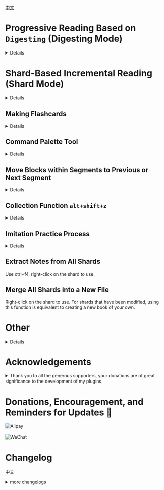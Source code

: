 [中文](https://github.com/IAliceBobI/sy-progressive-plugin/blob/main/README_zh_CN.md)

# Progressive Reading Based on `Digesting` (Digesting Mode)

<details>
  
  > [I guess the image below is probably broken 😢, check here!](https://gitee.com/TokenzQdBN/sy-progressive-plugin/blob/main/README_zh_CN.md)
  
  ## Usage
  
  <img src="assets/digest1.gif" alt="drawing" width="800"/>
  
  **Default shortcut: `Alt+Z`.** This is a menu with multiple functions.
  
  It can also be used in read-only mode with the shortcut `Alt+Z`.
  
  You can digest any document, typically used for progressive reading of imported books.
  
  To minimize disruption during reading, you can first digest the content you find valuable, which will appear later during flashcard review.
  
  Select multiple lines and use `Alt+Z -> 🍕 Digest` or `Alt+Z -> ✂ Digest and Break Sentences by Punctuation`.
  
  You can further digest the digested content, allowing infinite nesting.
  
  The digested documents have the same function and style as the `fragments` in the `fragment mode`.
  
  > **Pressing the shortcut `Alt+Z` twice consecutively triggers digesting.**
  
  ## Lightweight
  
  Compared to the `fragment mode`, there is no automatic fragmentation process. By selecting multiple content blocks in a document, you can perform digesting.
  
  It's akin to manual `fragmentation`. Selecting content blocks can create `fragments`.
  
  > **Note:** You can use digesting on `fragments` generated by the `fragment mode`.
  
  > **Note:** `Digesting mode` can be used simultaneously with `fragment mode`.
  
  ## Flattened
  
  Multi-level digesting does not create multi-level folders. All digests are in the same folder.
  
  ## Word & Flashcard
  
  <img src="assets/createWords.gif" alt="drawing" width="800"/>
  
  ## Card Creation
  
  <img src="assets/createCard1.gif" alt="drawing" width="800"/>
  
  It can also be used in read-only mode with the shortcut.
  
  Digesting can be seen as a draft, where you can jot down notes and then create cards.
  
  Card creation can use the following: ``` Writing-style Flashcards Alt+` ```, `Card Creation Alt+E`, ``` Daily Card Alt+S and Alt+` ```
  
  ## Review
  
  It is recommended to use the `flashcard button` in the `toolbar` of the `Tomato Toolbox`. This `tab` method of reviewing flashcards allows for convenient digesting.
  
  ## Flashcard Transfer Strategy (Multiple)
  
  Each digest is turned into a flashcard.
  
  > `Alt+Z -> 🗃️` can switch to the `single` mode.
  > Each book has its own `flashcard transfer strategy`.
  
  ## Flashcard Transfer Strategy (Single)
  
  > `Alt+Z -> 🗃️` can switch to the `multiple` mode.
  
  Each time a digest is made, the flashcard for that digest is maintained.
  
  Among all digests of a book (a document), only one digest has a flashcard.
  
  This strategy determines which digest gets the flashcard, so it appears in flashcard review.
  
  When creating a digest, the flashcard always transfers to the newly created flashcard.
  
  After clicking `Alt+Z -> 🔨` on the flashcard, the digest is marked as `completed`, and the flashcard will transfer to another `incomplete` digest.
  
  Considering that you may manually select any digest for study in the document tree, the following strategy is defined for easy backtracking after free exploration:
  
  The flashcard of the current digest will preferentially transfer to an older digest that is closest in time to itself and open it.
  
  If there is none, the flashcard will transfer to the most recently created digest and open it.
  
  If there are no `incomplete` digests left, it will jump to the original content block corresponding to the digest where `Alt+Z -> 🔨` was just clicked.
  
  > The review count of flashcards does not accumulate; it is cleared with each transfer.
  
  > New flashcards will automatically be marked as difficult once and have their due date reset to the current time (consistent with the `reading point` strategy of the `Tomato Toolbox`), allowing immediate review.
  > This operation is to adjust the next review time corresponding to each difficulty level.
  
  ## Open Previous, Next Digest
  
  `Alt+Z -> 👈` `Alt+Z -> 👉`
  
  Using this function on a digest will open the digest in the original text that is close in proximity.
  
  ## Clean Up Completed Digests
  
  Use within any digest file:
  
  `Alt+Z -> 🗑️` will delete the digest files in the completed state.
  
  ## Digest Trace Chain `Alt+Z -> 🌲`
  
  <img src="assets/ditestTree.gif" alt="drawing" width="800"/>
  
  Use within any digest file:
  
  `Alt+Z -> 🌲` will open the trace file. Each line represents a digest path, with each node on the path being a digest file, ultimately pointing to the original text.
  
  ![alt text](assets/digestTrace.png)

</details>

# Shard-Based Incremental Reading (Shard Mode)

<details>
  
  Divide long documents into smaller segments, referred to here as `shards`, and read each `shard` one by one. During the reading process, you can take notes and create flashcards.
  
  This method opens up the possibility of reading multiple books and materials simultaneously.
  
  * **Recommended In-Depth Reading**:
    * [Incremental Reading Process in SiYuan Notes with Incremental Learning Plugin - Zhihu](https://zhuanlan.zhihu.com/p/676485932)
    * [Incremental Reading Process in SiYuan Notes with Incremental Learning Plugin - ChainDrop](https://ld246.com/article/1704599752251)
  
  **Note:** *Flashcards are the core; this plugin merely helps us read books more comfortably and consistently, thereby extracting high-quality flashcards from them.*
  
  > [Donate to encourage development, click here](https://gitee.com/TokenzQdBN/sy-progressive-plugin/blob/main/README_zh_CN.md#bug-feedback-and-suggestions)
  
  ## Adding Documents
  
  The first step to start using this is to open a book.
  
  If you don't have a book, you can import one using other plugins.
  
  **Open a longer document for incremental learning. First, open the plugin menu and click `Add Current Document`.**
  
  <img src="assets/addDoc.png" alt="drawing" width="600"/>
  
  The plugin will prompt you to split the document. As shown in the figure:
  
  <img src="assets/split.png" alt="drawing" width="300"/>
  
  Here, you are provided with three splitting methods: `Headings`, `Block Count`, and `Word Count`. These methods can be used together or individually.
  
  When combined, the splitting methods follow a sequence: `As shown in the figure, from top to bottom, split first by headings, then each section by block count, and finally each block by word count.`
  
  It sounds a bit complex, but in actual use, it's not that complicated.
  
  I've summarized three common methods below; choose one for a book.
  
  > [If images do not load, please check here](https://gitee.com/TokenzQdBN/sy-progressive-plugin/blob/main/README_zh_CN.md)
  
  **1. Split by Headings**
  
  Books are usually composed of various levels of headings. Splitting by headings will divide the book into multiple shards based on the input headings. Default splits include h1~h6. If you don't want to split h5 and h6, you can input: "1,2,3,4".
  
  For example, when splitting a web novel, which typically has only major headings, each heading represents a chapter, so each shard is a chapter of the novel.
  
  If the book is more complex, with sections and subsections, each shard will be a subsection.
  
  If a subsection is still too large to fully grasp in one reading, you can read it roughly first, then add new appropriate level headings based on your understanding. Then, for this shard, you can perform another round of `split by headings`.
  
  *The plugin supports further splitting of shards.*
  
  **2. Split by Headings + Word Count**
  
  If you want to control the word count of each shard, use this method. However, note that if the book has many words, the splitting process will take a long time...
  
  For larger documents, such as a three-million-word document, splitting by word count can be time-consuming.
  
  Therefore, you can use a combination of headings and block count.
  
  **3. Split by Headings + Block Count**
  
  To control the word count of shards and quickly split the book, use the headings + block count method.
  
  This method roughly controls the word count of each shard, but it's not precise. Hmm... it seems a bit imprecise...
  
  > The `shard` operation of the plugin does not modify the original text or create new documents; it only reads, counts, and saves.
  
  > `Automatic Card Creation` means that each `shard` is turned into a flashcard when read.
  
  > **Note** Some book content may require repeated consideration to extract high-quality flashcards, and `automatic card creation` only creates rough cards.
  
  > **Caution** After `sharding`, do not modify the original book, such as deleting blocks, as this will cause the plugin to fail to find these blocks during learning.
  
  ## Starting to Learn
  
  After successfully adding a book, we proceed to the reading phase.
  
  **Opening the plugin menu and clicking `Start Learning` will open the first segment of the book.**
  
  > The shortcut for `Start Learning` is `Alt+-`, which is right after `Flashcards` `Alt+0`. One is for learning, the other for review.
  > Open a random segment: `Alt+Shift+-`
  
  <img src="assets/reading.png" alt="drawing" width="600"/>
  
  > [If you can't open the image, click here](https://gitee.com/TokenzQdBN/sy-progressive-plugin/blob/main/README_zh_CN.md)
  
  **The `Segment` title has a `Segment Number` prefix.**
  
  **At the end of each paragraph in the `Segment`, there is a `*` linking to the original document.**
  
  **The content in the `Segment` can be freely modified, paragraphs can be added, cards can be made, etc. Original text can be inserted at any time.**
  
  > **Tip** After modifying the content, the update of the `Index` will be slightly delayed, and the plugin relies on the `Index`. If you click a button immediately after modifying the text, it may not take effect.
  
  * `🗂`: Open the book's table of contents, which can be used to locate the desired segment.
  * `⬅`: Go to the previous `Segment`.
  * `➡`: Go to the next `Segment`.
  * `⬇`: Insert the content of the corresponding `Segment` from the original text.
  * `🧹🧹`: Delete the original text.
  * `⬅ 🗑`: Delete the current segment and go to the previous `Segment`.
  * `🗑 ➡`: Delete the current segment and go to the next `Segment`.
  * `🗑 🏃`: Delete the current segment.
  * `＋🗃`: Turn the current document into flashcards.
  * `－🗃`: Delete the flashcards of the current document itself, without affecting the flashcards within the document.
  * `🏃`: Close the segment.
  * `📚📖`: Switch to another book.
  * `🚫`: Stop pushing this book, and it can be reopened in `View All Progressive Learning Documents`.
  * `⚡`: Review the flashcards of the current book.
  * `✂📜`: Split the original text within the segment according to punctuation, creating a layout with one sentence per line for easier reading.
  * `✂📜✅`: Break sentences according to punctuation, forming a task list (tasks can be checked off with ctrl+enter).
  * `✂📜📌`: Same as above, but the split content is displayed as an unordered list.
  
  > **Tip** When a `Segment` is deleted, its document flashcards are also deleted.
  
  > **Tip** Deleted `Segments` will be recreated if they are read again.
  
  > **Tip** The document title of each `Segment` can be modified. However, do not modify the document notes, otherwise, the plugin will not be able to find the document later.
  
  ## Reading the Paragraph Under the Cursor
  
  If you want to start reading from a specific part of the original document, you can use the `Read the Paragraph Under the Cursor` feature.
  
  Open an original document that has been added to progressive learning, navigate to a specific location, right-click the menu: `Plugin` -> `Read the Paragraph Under the Cursor`, and you will jump to this `Segment`.
  
  <img src="assets/rightClickMenu.png" alt="drawing" width="300"/>

</details>

## Making Flashcards

<details>
  
  ### Making Cloze Cards `Alt+E`
  
  Select the content to be `cloze deleted`, such as in the image:
  
  <img src="assets/selected.png" alt="drawing" width="700"/>
  
  The flashcard will be created in a new file on the right and the file will be opened.
  
  Flashcards are created in list form, making it easy to write down your thoughts below.
  
  <img src="assets/card.png" alt="drawing" width="900"/>
  
  Some flashcards can be tagged with multiple references, separated by spaces, as shown in the following image:
  
  <img src="assets/refLeading.png" alt="drawing" width="700"/>
  
  This allows you to view all related content in the backlink panel.
  
  We continue to think and progressively write through the flashcard mechanism.
  
  <img src="assets/bk.png" alt="drawing" width="500"/>
  
  > Recommended to be used with the `Pomodoro Toolbox` feature `Flashcard Priority` and `Bottom Backlinks`.
  
  > [If you can't open the image, click here](https://gitee.com/TokenzQdBN/sy-progressive-plugin/blob/main/README_zh_CN.md)
  
  ### Making Cards Directly, Without Cloze Deletion, Still `Alt+E`
  
  Place the cursor in the content without selection, and make flashcards using the menu or shortcut key.
  
  ### Multi-line Selection, or `Alt+E`
  
  The following image shows two lines selected:
  
  <img src="assets/multilines.png" alt="drawing" width="500"/>
  
  > Use the shortcut key: `Alt+E`
  
  This will generate and insert a flashcard below, as shown in the image:
  
  <img src="assets/multilinesCard.png" alt="drawing" width="500"/>
  
  > **Note** If card creation is done within a segment, the cards will be placed in a subfolder of the book. For example, if the book is named ABC, all cards will be collected in the ABC-cards file.
  
  ### Daily Card `Alt+S` or `Ctrl+`
  
  Right-click menu or shortcut keys `Ctrl+` to quote the original text or `Alt+S` to not quote the original text to create cards, which will be archived in the Daily Card folder. The result is similar to Daily Note.
  
  <img src="assets/dailyCardMenu.png" alt="drawing" width="300"/>
  
  This will create the following directory structure and make cards:
  
  ![Alt text](assets/dailyCardTree.png)
  
  ### Writing-style Flashcards `Alt+`
  
  <img src="assets/writingCardInit.png" alt="drawing" width="800"/>
  
  After creation, the original text will also insert an embedded block of the flashcard, and the content created in the flashcard will also reflect in the original text.
  
  <img src="assets/writingCard.png" alt="drawing" width="1000"/>
  
  ### Multi-line Cloze `Alt+D`
  
  <img src="assets/multilineblank.gif" alt="drawing" width="800"/>
  
  The official `Alt+D` can be deleted, and the plugin's `Alt+D` will automatically take effect.
  
  This implements the official cloze deletion function and adds a multi-line cloze deletion feature.
  
  Select multiple lines, and use `Alt+D`.
  
  When reviewing flashcards, the content that has been blanked out is treated as the answer and is hidden.

</details>

## Command Palette Tool

<details>
  
  Replace `*` and `@` with hyperlinks `siyuan://`. Shortcut key `F9`.

</details>

## Move Blocks within Segments to Previous or Next Segment

<details>
  
  ![Alt text](assets/moveBlock.png)

</details>

## Collection Function `alt+shift+z`

<details>
  
  This function can copy selected content from various segments to the `summary-*` file.
  
  It is convenient for analyzing and summarizing content that is far apart within segments.
  
  It is particularly helpful for books that require comparison between distant segments.
  
  If not used within segments, it will collect to the daily note.

</details>

## Imitation Practice Process

<details>
  
  The imitation practice process, also known as the translation practice process.
  
  ### Step 1
  
  Within segments, summarize or list the key points of the original content block in the simplest language, or translate the original text.
  
  Then right-click `Extract Notes`.
  
  As expected, a file starting with `keys-` will be generated below the segment.
  
  <img src="assets/practiceExtract.png" alt="drawing" width="1000"/>
  
  > [If the image cannot be opened, please check here](https://gitee.com/TokenzQdBN/sy-progressive-plugin/blob/main/README_zh_CN.md)
  
  ### Step 2
  
  In the `keys-` file, rewrite the original text in your own words based on your previous summary or translation.
  
  <img src="assets/rewrite.png" alt="drawing" width="1000"/>
  
  Finally, in the `keys-` file, right-click `Compare with Original`.
  
  As expected, a file starting with `compare-` will be generated below the segment.
  
  <img src="assets/compare.png" alt="drawing" width="1000"/>

</details>

## Extract Notes from All Shards
Use ctrl+f4, right-click on the shard to use.

## Merge All Shards into a New File
Right-click on the shard to use. For shards that have been modified, using this function is equivalent to creating a new book of your own.

# Other

<details>
  
  ## Change the Color of Segment Notes
  
  Add the following code snippet, and change the color part `#b33131` as needed.
  
  ```
  .protyle-wysiwyg div[custom-progref][custom-paragraph-index]:not([custom-prog-origin-text]):not([custom-prog-key-note]) {
    color: #b33131;
  }
  ```
  
  ## Change the Color of Extracted Notes
  
  Add the following code snippet, and change the color part `#b33131` as needed.
  
  ```
  .protyle-wysiwyg div[custom-prog-key-note] {
    color: #b33131;
  }
  ```

</details>

# Acknowledgements


<details>
  <summary>Thank you to all the generous supporters, your donations are of great significance to the development of my plugins.</summary>

* 2024-10 `**强`
* 2024-10 Sonetto
* 2024-09 星愿无辰
* 2024-09 [Tisamn](https://afdian.com/u/cef7f2e42a0f11efb03952540025c377)
* 2024-08 `edapan`
* 2024-08 `**生`
* 2024-08 [虚青海](https://afdian.com/a/xqh042)
* 2024-08 `duanduan`
* 2024-07 `凭风引`
* 2024-07 `**岚`
* 2024-06 [虚青海](https://afdian.com/a/xqh042)
* 2024-06 [爱发电用户_jykN](https://afdian.com/u/20b38264295811efb0695254001e7c00)
* 2024-06 `雨`
* 2024-06 `*超`
* 2024-06 `**峰`
* 2024-06 [固元膏v](https://afdian.com/u/d1fe450cbf4b11ea9ffa52540025c377)
* 2024-05 `*超`
* 2024-05 `**瑞`
* 2024-05 `**瑞`
* 2024-05 `**刚`
* 2024-05 `*驰`
* 2024-05 [盐酸有点咸](https://afdian.com/u/379a287008a111efa3c552540025c377)
* 2024-04 `*江`
* 2024-04 [无糖](https://afdian.com/u/7eefa1207fe711ee971552540025c377)
* 2024-04 `典典`
* 2024-03 `**清`
* 2024-03 [JeffreyChen](https://afdian.com/a/JeffreyChen)
* 2024-03 `八面来风`
* 2024-03 `**清`
* 2024-03 `*理`
* 2024-02 `八面来风`
* 2024-02 `*5770`
* 2024-02 `**轩`
* 2024-02 `**航`
* 2024-02 `**航`
* 2024-02 `**龙`
* 2024-02 `**棉`
* 2024-01 [QQQOrange](https://afdian.com/u/2c73a3c6a1f011eeb98a52540025c377)
* 2024-01 `燃烬`
* 2024-01 `*舟`
* 2024-01 `*元`
* 2024-01 [赐我一胖](https://afdian.com/u/74d98cf66f0711eda8ca52540025c377)
* 2023-12 [爱发电用户_WGH7](https://afdian.com/u/ceefbee4a48111ee983f5254001e7c00)
* 2023-12 [爱发电用户_Pv38](https://afdian.com/u/3911fecaa3ad11ee8fa95254001e7c00)
* 2023-12 [赐我一胖](https://afdian.com/u/74d98cf66f0711eda8ca52540025c377)
* 2023-12 [QQQOrange](https://afdian.com/u/2c73a3c6a1f011eeb98a52540025c377)
* 2023-12 [没头脑和不高兴](https://afdian.com/u/25e08b1eb1a511edbb3d5254001e7c00)
* 2023-12 [爱发电用户_EbBe](https://afdian.com/u/d11e3c741bc711ee95eb52540025c377)
* 2023-12 [爱发电用户_b2864](https://afdian.com/u/b286492496af11eea38752540025c377)


</details>

# Donations, Encouragement, and Reminders for Updates 🎉

<div>
<img src="https://player-pubpic.oss-cn-beijing.aliyuncs.com/static/wx1.png" alt="Alipay" width="300" />
</div>
<br>
<div>
<img src="https://player-pubpic.oss-cn-beijing.aliyuncs.com/static/zfb1.jpg" alt="WeChat" width="300" />
</div>

# Changelog

[中文](https://github.com/IAliceBobI/sy-progressive-plugin/blob/main/README_zh_CN.md)

<details>
  <summary>more changelogs</summary>

## 2024-09-27

* When making cards, a horizontal line can be added at the end.

## 2024-09-23

* Open new window: 0 do not open, 1 open to front, 2 open to back, 3 open to right, 4 open to bottom

## 2024-09-21

* Excerpt trajectory upgrade.

## 2024-09-12

* Table Card Optimization.

## 2024-09-06

* Fixed the issue of duplicate references in card creation from segments.

## 2024-09-02

* Separate configuration for marking and background in the original text for card creation and excerpting.

## 2024-08-26

* Card Creation Functionality Enhancement

## 2024-08-22

* Upgrade dependencies.
* Improve loading speed.

## 2024-08-16

* Sharding, excerpting, and adding links pointing to oneself for easy opening within the flashcard.

## 2024-08-09

* In the right-click menu of the shard, you can merge all shards into a new file.
* Sharding and excerpting can select not to include backtracking links.

## 2024-08-03

* Imitation Writing Process: Upgrade.

## 2024-07-31

* Imitation Writing Process: Adjustment.

## 2024-07-14

* Fix bugs related to sentence segmentation.

## 2024-07-13

* The new segment, if automatically generated as a flashcard, will automatically mark it as difficult and schedule a review only after two days.

## 2024-07-05

* Excerpt words: Add backtracking links.

## 2024-07-03

* Excerpt words: Optimize Google and Bing links to look up word meanings.

## 2024-06-29

* Alt+Z can copy the selected word and add AI's interpretation to it.

## 2024-06-21

* After creating cards, batch modify the background of the original text.

## 2024-06-20

* Create a flashcard: Fix the bug that causes the answer to leak in the context of the flashcard.
* Change the color of the settings icon.

## 2024-06-16

* When copying from a read-only document, do not mark on the original text when making cards.

## 2024-06-13

* fix topbar btns

## 2024-06-12

* i18n

## 2024-06-11

* Partial i18n.
* Enhanced robustness.

## 2024-06-08

* Update dependency libraries.

## 2024-06-07

* Not open-source.

## 2024-05-27

* Convert references in fragments to links.
* Each item in the outline has an `*` linking to the original text. Outlines within other non-outline containers are not processed.
* Card making: Display a more complete original path.

## 2024-05-26

* Sentence breaking: Period + space is no longer split.

## 2024-05-25

* Content with links can now be split into sentences.

## 2024-05-24

* Update dependencies.
* Fully support mobile devices.

## 2024-05-21

* Fix a minor bug.

## 2024-05-17

* **Pressing the shortcut key `Alt+Z` twice in a row triggers excerpting.**

## 2024-05-11

* Fix the bug with the table of contents button.

## 2024-05-06

* Fragment buttons can be hidden.

## 2024-05-01

* New button operation method.

## 2024-04-27

* Fine-tune fragments to accommodate special cases.

## 2024-04-26

* Original text not refreshed after card making.

## 2024-04-25

* Close the Feishu feedback channel.

## 2024-04-23

* Fragment names, prefix numbers are padded with zeros to five digits.

## 2024-04-19

* The original text is a read-only document, and neither excerpting nor card making marks the original text.

## 2024-04-16

* Improve message notifications.

## 2024-04-14

* Sentence breaking to the current position.
* alt+d: Implement official cloze deletion function and add multi-line cloze deletion function.

## 2024-04-13

* Each book can be set individually to maintain only one excerpt as a flashcard. By default, each excerpt is a flashcard.
* Card making and fragmenting are compatible with code blocks.

## 2024-04-12

* Fix the bug where excerpts do not change color in flashcard reviews.
* Improve collection function `alt+shift+z`.
* Progressive reading of excerpts: Add new features to open the previous and next fragments.

## 2024-04-11

* Excerpting and card making are possible in read-only mode.
* Allow all excerpts to be made into cards. Default is off.
* Fix the bug with excerpting in read-only mode.

## 2024-04-10

* Optimize note extraction.

## 2024-04-05

* Optimize card making speed.

## 2024-04-04

* Optimize fragment notes.
* Optimize fragment note extraction.

## 2024-04-03

* Add shortcut keys for extracting notes and comparing original text for fragments.

## 2024-04-01

* Fix card making bug.

## 2024-03-30

* When making cards, insert titles and timestamps. Default is off, can be enabled in configuration.

## 2024-03-27

* New cards are added to the bottom of the document.

## 2024-03-26

* Improve some features of excerpt-style progressive reading.

## 2024-03-25

* Add a new progressive reading mode: Excerpt mode.
* Enhance the card making experience.
* Excerpt mode: After clicking "Done," modify the file name.
* Add a new feature: `New` writing-style flashcards.

## 2024-03-20

* Collect all shard notes feature enhancement.
* After card creation, the original text is also linked to the card.

## 2024-03-19

* Card creation now uses a single-item list.

## 2024-03-18

* New feature: Collect all notes from all shards into a `digest-` file.

## 2024-03-14

* Fixed issue where shards did not include original text references.
* Fixed bug preventing insertion of shards.

## 2024-03-09

* Dependency libraries.

## 2024-03-08

* Added quick shard generation feature, enabled by default. Some books may differ in style from the original text. Can be disabled in the `View All Progressive Learning Documents` feature.

## 2024-03-06

* Some refactoring features remain unchanged.

## 2024-03-05

* Fixed issue with missing shard images.
* Do not split paragraphs with protocols.
* Improved shard insertion speed.

## 2024-03-01

* Fixed bug where new flashcards had a priority of 0.

## 2024-02-28

* Updated menu text.
* Flashcards inherit the priority of the original document they are in.

## 2024-02-26

* Fixed issue: Multi-level list cloze deletions may expose answers on the flashcard path.
* In shards and flashcards, use `siyuan://` instead of references.
* Added command palette tool, replacing `*` and `@` with hyperlinks. Shortcut `F9`.

## 2024-02-25

* After multi-line card creation, change the background of the originally selected content.

## 2024-02-22

* Improved shard cleanup speed.
* Randomly open a shard: `alt+shift+-`

## 2024-02-18

* Flashcard context only retains the filename, not the specific file location.

## 2024-02-16

* Imitation process: Add a horizontal line when comparing with the original text.

## 2024-02-08

* `prog-marked` changed to `text`.

## 2024-02-07

* Added menu icon.

## 2024-02-06

* Adjusted shard note colors.

## 2024-02-03

* Added attribute tags to book documents, ignored by the tomato toolbox bottom backlink for book documents.
* `alt+=` View all progressive learning books.
* Collection feature: If not used within shards, collect to daily note.
* Sentence breaking feature: Added recognition for `》` and `>`.

## 2024-02-02

* Improved book page addition.

## 2024-02-01

* Fixed bugs related to deleting books.
* Fixed bug with repeated opening of shards.

## 2024-01-30

* Updated dependency libraries.

## 2024-01-28

* Fixed issue with sentence breaking feature not retaining images.
* If book is configured for sentence breaking, break sentences before inserting shards to reduce shard preparation time.

## 2024-01-27

* Reorganized the interface for viewing all currently read books.
* In the view all books panel, configure automatic sentence breaking when inserting shards.

## 2024-01-26

* Optimized large shard sentence breaking.

## 2024-01-25

* Topbar menu moved to right-click, mobile supports all PC functions. Except for opening documents, which requires manual operation.
* Mobile support.

## 2024-01-24

* Support for sentence breaking at English periods.
* Optimized large shard sentence breaking performance.
* Fixed issue with new Siyuan not displaying flashcards under progressive reading shards.
* Support for splitting bold lines as titles. Default splitting method: 1,2,3,4,5,6,b. b is a bold line alone.

## 2024-01-23

* Added `Imitation`/`Translation` practice process. See above document for details.
* Reviewing shards in flashcards, option to hide bottom buttons.
* Changed color of non-original content within shards.
* Updated readme.

## 2024-01-22

* When reviewing the entire shard, do not display bottom buttons.

## January 20, 2024

* Adjusted the citation style for flashcards.

## January 19, 2024

* After sentence breaking within a segment, automatically navigate to the first block within the segment.
* Now, creating flashcards from list items can also reference the original text.

## January 18, 2024

* When creating segments, numbered each paragraph (requires enabling in settings).
* Added a collection feature: `alt+shift+z` copies content from segments to a `summary-` file, facilitating analysis and summarization of content spread across distant segments.
* Updated readme.

## January 17, 2024

* Renamed: New files now start with `cards-`, `contents-`, `pieces-`.

## January 15, 2024

* Provided an option to create flashcards within segments in a sub-document of the segment.
* Supported splitting by user-selected heading levels.
* Improved support for nested segments.
* Flashcards created from the original text are now placed in a sub-file.

## January 14, 2024

* Added breadcrumbs for flashcards.
* Segment buttons can now be configured to hide or show.

## January 13, 2024

* Added a new paragraph splitting method within segments.

## January 10, 2024

* Added a confirmation dialog before deleting a segment.
* Fixed an issue where segments could not be broken into sentences.

## January 9, 2024

* Updated readme images.
* Enhanced deep copying: Segments and flashcards now copy original content more thoroughly.

## January 8, 2024

* Added a configuration option: List flashcards from the second item are indented.
* Added an option to open the `*-cards` file simultaneously with the segment.
* The split into paragraph blocks feature now adds a Chinese space before each paragraph.
* Updated readme.

## January 7, 2024

* Changed the `alt+e` shortcut to open the card file to the right after creating a card.

## January 5, 2024

* Made some improvements.
* Enhanced the split paragraph feature to support list blocks, quote blocks, code blocks, etc.

## January 4, 2024

* Added a feature: Segments can now break sentences by punctuation.
* Significantly increased the speed of segment generation.
* `alt+e`: Now also introduces links to the original text and the card block.
* Upgraded dependency libraries.

## January 3, 2024

* By default, the previous segment's content is not displayed in the current segment; this can be enabled in the configuration if needed.
* Removed dots within segments and replaced them with animations, indicating new content with original text markers and links to the original text after `alt+e` card creation.

## January 2, 2024

* Shortcuts no longer trigger outside the application. If there are shortcut conflicts, please set the shortcuts manually.
* Added a feature: Card creation sent to daily card without referencing the original text. Shortcut: `Alt+S`.

## January 1, 2024

* Topbar icons are not displayed on mobile devices.

## December 31, 2023

* Normalized the color of the first character of lines within segments.
* Added a feature: Move segment content blocks to the previous or next segment. Requires the target segment to exist. If the segment is deleted and recreated, it will revert to its original, unmoved state.
* Removed redundant icons.

## December 30, 2023

* All text blocks within segments, when created with `alt+e`, now include references to the original text (the plugin attempts to select the appropriate original text location).
* Each segment now uses the book name as an alias.
* Allowed segments to be treated as books for further splitting.
* Created segments no longer automatically set the book to read-only.

## December 29, 2023

* Defaulted to not checking the split by block count.
* Reduced the font size of the previous segment's content.
* When splitting by block count, heading blocks are no longer counted.

## December 28, 2023

* Automatically opens the first segment after adding a segment.
* Book list displayed in reverse order.
* Fixed a bug in splitting by word count.

## December 26, 2023

* Daily card: `Ctrl+` no longer inserts an embedded block.
* Added an open book directory button to the segment bottom button row.
* Segment bottom button row: Opens flashcards in a tab, only those within the book or its sub-files.
* Creating flashcards in segments: `alt+e`. Flashcards are no longer inserted at the bottom of the segment but are placed in a file under the book.
* Optimized book directory.

## December 24, 2023

* Changed avatar...

## December 20, 2023

* Defaulted to not checking segment card creation.
* Corrected statistical information for documents without titles.

## 2023-12-19

* Flashcards: Add flashcards to the daily card and also add the embedded block of flashcards to the sub-file. The sub-file is named with the current file name plus a "-card" suffix.
* Flashcards: After card creation, the original text is also marked in pink.
* Upgrade dependency libraries.

## 2023-12-18

* New feature: `Create cards and send to DailyCard` function, archive the cards, imitating daily notes.
* After successful card creation, a notification message pops up.
* Additional content includes the last block of the previous segment.
* Bug fixes.

## 2023-12-17

* Flashcards can be configured to include a writing frame or not, with a default of including a citation frame, which can be modified in the settings.
* When adding a writing flashcard, if it is outside the segment, then add a reference to the original text; if it is within the segment, then inherit the reference to the original text from the segment content.
* When adding a writing flashcard, if it is within the segment, add it to the bottom of the segment; if it is outside the segment, add it below the original text.

## 2023-12-11

* Slightly speed up the segmentation by word count.
* Fix the issue where some segments were not automatically deleted.

## 2023-12-10

* Speed up the `View all progressive learning documents` function.

## 2023-12-07

* Do not receive protyle destruction events.

## 2023-12-06

* Adjust Dialog.
* Fix the conflict between switching segments and `Open in current tab`.

## 2023-12-02

* Refactoring.
* Fix the bug where segments did not reference the original text.

## 2023-12-01

* When creating writing flashcards, no longer add a reference to the original text. The original text is preserved as is.

## 2023-11-29

* Code refactoring.
* Use ial instead of memo.
* Check before deleting blocks to avoid rebuilding the index.

## 2023-11-27

* Improve the effectiveness of the first method of creating writing-style flashcards, preserving the appearance of the original text.

## 2023-11-26

* Changed the division of "N" to splitting based on the number of content blocks.

## 2023-11-25

* Added support for generating flashcards from multi-line selections.
* "Chunk" dialog displays document statistics.

## 2023-11-24

* After adding a document, it is automatically set to read-only mode.
* Added a button to open flashcards in tabbed mode.
* Swapped the keyboard shortcuts for writing style flashcards B and C.
* Added a button to delete chunks and exit.
* Added splitting the document based on the number of content blocks.

## 2023-11-23

* Added tooltips to buttons and changed button texts.
* [Updated button color scheme](https://github.com/IAliceBobI/sy-progressive-plugin/issues/1)
* Set keyboard shortcuts for writing style flashcards.
* Fixed a bug where changing books was not possible.

## 2023-11-22

* Added an option for automatic flashcard creation in documents, enabled by default.
* Fixed several bugs.
* Redefined button layout.
* Added a "Chunk" number before the title of a new file.

## 2023-11-21

* Significantly improved the speed of chunking based on titles only.
* Moved the asterisk (*) at the beginning of each sentence within the "chunk" to the end.
* Added writing flashcard functionality.
* Added the ability to ignore books.
* i18n (internationalization).

## 2023-11-20

* Removed the distinction between the original text area and note area. Any modified content, including flashcard creation and appearance, will be saved.
* Optimized note saving method.
* Skipped unnecessary introduction in the readme and proceeded to the content.

## 2023-11-19

* Further refined existing features.
* Fixed some bugs.

## 2023-11-17

* Initial release.


</details>